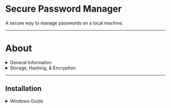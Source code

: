 # Secure Password Manager
A secure way to manage passwords on a local machine.

---
# About
<details>
<summary>General Information</summary>

### Passwords
***Plaintext passwords are never saved.***

**Account Passwords** (*master password*) : are hashed and salted then are stored to the localdatabase only accessible by that user.

**Service Passwords** : are symmetrically encrypted and are stored in the local database. They can only be decrpyted by confirming the master password of the user account.

</details>

<details>

<summary>Storage, Hashing, & Encryption</summary>

<br />

***This program uses MySQL server and MySQL Shell to store hashed and encrypted sensitive data only.***

- ***Hashed + salted*** master passwords are stored for each user. These are needed to **unlock** service passwords.
  - 100k iterations using PBKDF2
  - **PBKDF2** applies a pseudorandom function like HMAC to the input password and applies a salt iteratively.
  - [PBKDF2](https://en.wikipedia.org/wiki/PBKDF2#:~:text=PBKDF2%20applies%20a%20pseudorandom%20function,cryptographic%20key%20in%20subsequent%20operations) & [HMAC](https://en.wikipedia.org/wiki/HMAC).
- ***Encrpted*** service passwords are stored and can only be ***decrypted*** thorugh use of correct user master password.
  - User generates a *32byte* key converted to *base64 string* that acts as the symmetrical key for Encrypting & Decrypting.
  - User can generate a new key if needed, all service passwords that used the old key will need to be updated.
  - If old key is removed or lost, all service passwords will unable to be decrypted to their original form.
</details>

---
## Installation
<details>

<br />

<summary>Windows Guide</summary>

<br />

***Reminder*** : Any code snipped surrounded by `{}` will need your information.

### Download the latest [Release](https://github.com/jclifford4/SecurePasswordManager/releases).
### Unzip files into desired location.

---

### Install Windows Terminal
- It can be found in microsoft store for free if you search ***Windows Terminal***.
- Open Terminal and set it as default Terminal in settings.

---

### Run SPM.exe
- type `keygen` and copy the genrated hash.
- type `q` to quit the program.

---

### Configure .my.cnf file
-  Go to the ***scripts*** directory.
-  Open ***.my.cnf*** file.
-  Paste your key from `keygen` command after `Encryption=`.
-  Enter a database name that will be used later.
-  Save the file and close it.
-  Open Powershell where .my.cnf is located.
    - This can be done by `shift + rclick` within the folder, select ***open Powershell window here***.
-  Encrypt the file : 
```shell
cipher /e .\.my.cnf
``` 

---

### Install MySQL Community 8.0.37 or higher
- https://dev.mysql.com/downloads/installer/
- Select Full Install
- Continue to make a root password.
- This should install `mysqlserver` and `mysqlshell`.

---

### Open MysqlShell :
- make sure you are in JS mode type `\js`

##### Connect with root :
- *password was created on install*
```sql
\connect root@localhost
``` 
##### Change to sql mode :
```sql
\sql
```
##### Create a new user :
```sql
CREATE USER '{your_username}'@'%' IDENTIFIED BY '{your_password}';
```
##### Grant and Flush privileges :
```sql
GRANT ALL PRIVILEGES ON *.* TO '{your_username}'@'%';
```
```sql
FLUSH PRIVILEGES;
```
```sql
\disconnect
```

##### Connect with your user :
```sql
\connect {your_username}@localhost
```

---

#### Create a new Database :
```sql
CREATE DATABASE {your_database_name};
```

#### Verify new database exists : 
```sql
SHOW DATABASES;
```   

#### Connect to new database : 
```sql
USE {your_database_name};
```   

#### Create users table :
```sql
CREATE TABLE `users` (
  `userID` int NOT NULL AUTO_INCREMENT,
  `userName` varchar(25) NOT NULL,
  `passwordHash` varchar(84) NOT NULL,
  `creationDate` datetime DEFAULT NULL,
  `guid` varchar(36) NOT NULL,
  PRIMARY KEY (`userID`),
  UNIQUE KEY `userID_UNIQUE` (`userID`),
  UNIQUE KEY `userName_UNIQUE` (`userName`),
  UNIQUE KEY `guid_UNIQUE` (`guid`)
) ENGINE=InnoDB AUTO_INCREMENT=0 DEFAULT CHARSET=utf8mb4 COLLATE=utf8mb4_0900_ai_ci;
```
#### Create services table :
```sql
CREATE TABLE `services` (
    `passID` int NOT NULL AUTO_INCREMENT,
    `userID` int NOT NULL,
    `service` varchar(25) NOT NULL,
    `encryptedPassword` varchar(128) NOT NULL,
    `guid` varchar(36) NOT NULL,
    `creationDate` datetime NOT NULL,
    PRIMARY KEY (`passID`),
    UNIQUE KEY `passID_UNIQUE` (`passID`),
    UNIQUE KEY `guid_UNIQUE` (`guid`),
    KEY `userID` (`userID`),
    CONSTRAINT `userID` FOREIGN KEY (`userID`) REFERENCES `users` (`userID`) ON DELETE CASCADE) ENGINE=InnoDB DEFAULT CHARSET=utf8mb4 COLLATE=utf8mb4_0900_ai_ci;
```
#### Verify tables were created :
```sql
SHOW TABLES;
```

---

### Configure .my.cnf :
- Open ***/scripts/.my.cnf***
- Edit in your database name if you haven't already.
- Edit in a location for database backups.
  - Preferably in /backups folder.
- Edit where you want to save database backup files.
- Save the file and close it.

--- 

### Configuration mylogin.cnf :
- Go to mysql installation files, usually found in : 
```
C:\Program Files\MySQL\MySQL Server 8.0\bin\
```
- Open Terminal in the bin directory and paste with your database username :
```shell
./mysql_config_editor set --login-path=client --host=localhost --user={your_username} --password
```
- file is saved in: ***C:\Users\{your_username}\AppData\Roaming\MySQL\.mylogin.cnf***

### Add Environment Variables :
- Add `MYSQL_COMMANDS` with path `{path\to\mysqlserver\bin\}`
- Add `POWERSHELL` with path `C:\WINDOWS\System32\WindowsPowerShell\v1.0\powershell.exe`

</details>
